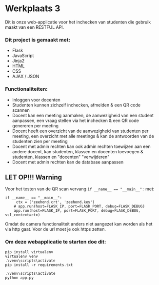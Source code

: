 # Werkplaats 3 
Dit is onze web-applicatie voor het inchecken van studenten die gebruik maakt van een RESTFUL API.

### Dit project is gemaakt met:
- Flask
- JavaScript
- Jinja2
- HTML
- CSS
- AJAX / JSON

### Functionaliteiten:
- Inloggen voor docenten
- Studenten kunnen zichzelf inchecken, afmelden & een QR code scannen
- Docent kan een meeting aanmaken, de aanwezigheid van een student aanpassen, een vraag stellen via het inchecken &
een QR code genereren per meeting
- Docent heeft een overzicht van de aanwezigheid van studenten per meeting, 
een overzicht met alle meetings & kan de antwoorden van de studenten zien per meeting
- Docent met admin rechten kan ook admin rechten toewijzen aan een andere docent, kan studenten, klassen en docenten toevoegen &
studenten, klassen en "docenten" "verwijderen"
- Docent met admin rechten kan de database aanpassen

## LET OP!!! **Warning**
Voor het testen van de QR scan vervang ```if __name__ == "__main__":``` met:
```
if __name__ == "__main__":
     ctx = ('zeehond.crt', 'zeehond.key')
    # app.run(host=FLASK_IP, port=FLASK_PORT, debug=FLASK_DEBUG)
    app.run(host=FLASK_IP, port=FLASK_PORT, debug=FLASK_DEBUG, ssl_context=ctx)
```
Omdat de camera functionaliteit anders niet aangezet kan worden als het via http gaat.
Voor de url moet je ook https zetten.


### Om deze webapplicatie te starten doe dit:
```
pip install virtualenv
virtualenv venv
.\venv\scripts\activate
pip install -r requirements.txt

.\venv\scripts\activate
python app.py
```